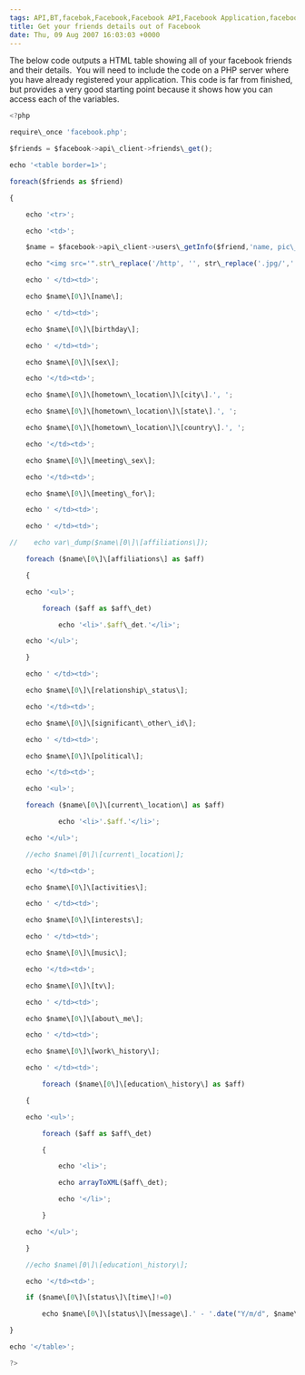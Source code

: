 ```yaml
---
tags: API,BT,facebok,Facebook,Facebook API,Facebook Application,facebook in the enterprise,fbml,Osmosoft,Phones,PHP,simon mcmanus,SimonMcManus
title: Get your friends details out of Facebook
date: Thu, 09 Aug 2007 16:03:03 +0000
---
```

The below code outputs a HTML table showing all of your facebook friends and their details.  You will need to include the code on a PHP server where you have already registered your application. This code is far from finished, but provides a very good starting point because it shows how you can access each of the variables.

```js
<?php
```
```js
require\_once 'facebook.php';
```
```js
$friends = $facebook->api\_client->friends\_get();
```
```js
echo '<table border=1>';
```
```js
foreach($friends as $friend)
```
```js
{
```
```js
    echo '<tr>';
```
```js
    echo '<td>';
```
```js
    $name = $facebook->api\_client->users\_getInfo($friend,'name, pic\_small, birthday, sex, hometown\_location, meeting\_sex, meeting\_for, affiliations, relationship\_status, significant\_other\_id, political, current\_location, activities, interests, music, tv, about\_me, work\_history, education\_history, status');
```
```js
    echo "<img src='".str\_replace('/http', '', str\_replace('.jpg/','', $name\[0\]\[pic\_small\]))."'/>";
```
```js
    echo ' </td><td>';
```
```js
    echo $name\[0\]\[name\];
```
```js
    echo ' </td><td>';
```
```js
    echo $name\[0\]\[birthday\];
```
```js
    echo ' </td><td>';
```
```js
    echo $name\[0\]\[sex\];
```
```js
    echo '</td><td>';
```

```js
    echo $name\[0\]\[hometown\_location\]\[city\].', ';
```
```js
    echo $name\[0\]\[hometown\_location\]\[state\].', ';
```
```js
    echo $name\[0\]\[hometown\_location\]\[country\].', ';
```

```js
    echo '</td><td>';
```
```js
    echo $name\[0\]\[meeting\_sex\];
```
```js
    echo '</td><td>';
```
```js
    echo $name\[0\]\[meeting\_for\];
```
```js
    echo ' </td><td>';
```
```js
    echo ' </td><td>';
```
```js
//    echo var\_dump($name\[0\]\[affiliations\]);
```

```js
    foreach ($name\[0\]\[affiliations\] as $aff)
```
```js
    {
```
```js
    echo '<ul>';
```
```js
        foreach ($aff as $aff\_det)
```
```js
            echo '<li>'.$aff\_det.'</li>';
```
```js
    echo '</ul>';
```
```js
    }
```
```js
    echo ' </td><td>';
```
```js
    echo $name\[0\]\[relationship\_status\];
```
```js
    echo '</td><td>';
```
```js
    echo $name\[0\]\[significant\_other\_id\];
```
```js
    echo ' </td><td>';
```

```js
    echo $name\[0\]\[political\];
```
```js
    echo '</td><td>';
```
```js
    echo '<ul>';
```
```js
    foreach ($name\[0\]\[current\_location\] as $aff)
```
```js
            echo '<li>'.$aff.'</li>';
```
```js
    echo '</ul>';
```

```js
    //echo $name\[0\]\[current\_location\];
```
```js
    echo '</td><td>';
```
```js
    echo $name\[0\]\[activities\];
```
```js
    echo ' </td><td>';
```

```js
    echo $name\[0\]\[interests\];
```
```js
    echo ' </td><td>';
```
```js
    echo $name\[0\]\[music\];
```
```js
    echo '</td><td>';
```
```js
    echo $name\[0\]\[tv\];
```
```js
    echo ' </td><td>';
```
```js
    echo $name\[0\]\[about\_me\];
```
```js
    echo ' </td><td>';
```

```js
    echo $name\[0\]\[work\_history\];
```
```js
    echo ' </td><td>';
```
```js
        foreach ($name\[0\]\[education\_history\] as $aff)
```
```js
    {
```
```js
    echo '<ul>';
```
```js
        foreach ($aff as $aff\_det)
```
```js
        {
```
```js
            echo '<li>';
```
```js
            echo arrayToXML($aff\_det);
```
```js
            echo '</li>';
```
```js
        }
```
```js
    echo '</ul>';
```
```js
    }
```

```js
    //echo $name\[0\]\[education\_history\];
```

```js
    echo '</td><td>';
```
```js
    if ($name\[0\]\[status\]\[time\]!=0)
```
```js
        echo $name\[0\]\[status\]\[message\].' - '.date("Y/m/d", $name\[0\]\[status\]\[time\]).'</td></tr>';
```
```js
}
```
```js
echo '</table>';
```
```js
?>
```
